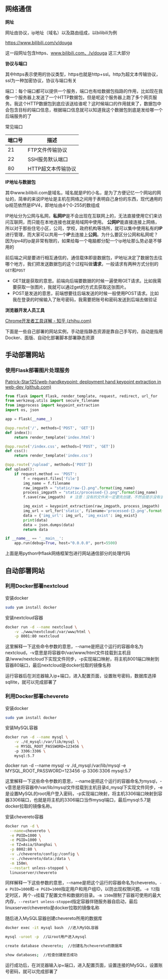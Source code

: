 ## 网络通信

**网址**

网址由协议，ip地址（域名）以及路由组成，以bilibili为例

https://www.bilibili.com/v/douga

这一段网址包含https、www.bilibili.com、/v/douga 这三大部分

**协议与端口**

其中https表示使用的协议类型，https也就是http+ssl。http为超文本传输协议，ssl为一种加密协议，协议与端口有关

端口：每个端口都可以提供一个服务，端口也有给数据包指路的作用，比如现在我像一个服务器上发送了一个HTTP数据包，但是呢这个服务器上跑了多个网页服务。我这个HTTP数据包到底应该送给谁呢？这时候端口的作用就来了，数据包中会包含目标的端口信息，根据端口信息就可以知道我这个数据包到底是发给哪一个后端服务的了

常见端口

| 端口号 | 描述               |
| ------ | ------------------ |
| 21     | FTP文件传输协议    |
| 22     | SSH服务默认端口    |
| 80     | HTTP超文本传输协议 |

**IP地址与数据包**

其中www.bilibili.com是域名，域名就是IP的小名，是为了方便记忆一个网站的网址的，简单的来说IP地址是主机在网络之间用于表明自己身份的东西，现代通用的ip规范依然是IPV4，即地址由4个0-255的数组成

IP地址分为公网与私网，**私网IP**是不会出现在互联网上的，无法直接使用它们来访问互联网，而只能在本地连接也就是局域网中使用。 **公网IP**能直接连接上网络，所以对于那些住宅小区，公司，学校，政府机构等场所，就可以集中使用私有的**IP**进行管理，而大家可以共用一个**IP**去连接上**公网**。为什么要区分公网和私网呢？ 因为ipv4的ip是非常有限的，如果给每一个电脑都分配一个ip地址那么势必是不够用的

前后端之间是要进行相互通信的，通信载体即是数据包，IP地址决定了数据包去往哪个地方，我们把发送数据包的这个过程叫做**请求**，一般请求有两种方式分别的`GET`和`POST`

- GET就是获取的意思。前端向后端要数据的时候一遍使用GET请求。比如我需要获取一张图片，我就可以通过get的方式去获取这张图片。
- POST是发送的意思，前端想要往后端发送的时候一般使用POST请求。比如我在登录的时候输入了账号密码，我需要把账号和密码发送到后端去做验证

**浏览器开发人员工具**

[Chrome开发者工具详解 - 知乎 (zhihu.com)](https://zhuanlan.zhihu.com/p/47697445)

下面是一些自己部署的网站实例，手动是指静态资源是靠自己手写的，自动是指用Docker、面版、自动化部署脚本部署静态资源

## 手动部署网站

### 使用Flask部署图片处理服务

[Patrick-Star125/web-handkeypoint: deployment hand keypoint extraction in web-dev (github.com)](https://github.com/Patrick-Star125/web-handkeypoint)

~~~python
from flask import Flask, render_template, request, redirect, url_for
from werkzeug.utils import secure_filename
from imgprocess import keypoint_extraction
import os, json

app = Flask(__name__)

@app.route('/', methods=['POST', 'GET'])
def index():
    return render_template('index.html')

@app.route('/index.css', methods=['POST', 'GET'])
def css():
    return render_template('index.css')

@app.route('/upload', methods=['POST'])
def upload():
    if request.method == 'POST':
        f = request.files['file']
        img_name = f.filename
        raw_imgpath = "static/raw-{}.png".format(img_name)
        process_imgpath = "static/processed-{}.png".format(img_name)
        f.save(raw_imgpath)  # 注意：没有的文件夹一定要先创建，不然会提示没有该路径

        img_exist = keypoint_extraction(raw_imgpath, process_imgpath)
        img_url = url_for('static', filename='processed-{}.png'.format(img_name))
        data = {'img_url': img_url, 'img_exist': img_exist}
        print(data)
        data = json.dumps(data)
        return data

if __name__ == '__main__':
    app.run(debug=True, host="0.0.0.0", port=5500)
~~~

上面是用python中flask网络框架包进行网站通信部分的处理代码

## 自动部署网站

### 利用Docker部署nextcloud

安装docker

~~~bash
sudo yum install docker
~~~

安装nextcloud容器

~~~bash
docker run -d --name nextcloud \
    -v ./www/nextcloud:/var/www/html \
    -p 8001:80 nextcloud
~~~

这里解释一下这些命令参数的意思，--name是把这个运行的容器命名为nextcloud，-v意思是将容器中/var/www/html文件挂载到主机目录/www/nextcloud下实现文件同步，-p实现端口映射，将主机8001端口映射到容器80端口，最后nextcloud是docker拉取的镜像名称

运行容器后在浏览器输入ip+端口，进入配置页面，设置账号密码，数据库选择sqllite，就可以完成部署了

### 利用Docker部署chevereto

安装docker

~~~bash
sudo yum install docker
~~~

安装MySQL容器

~~~bash
docker run -d --name mysql \
    -v ./d_mysql:/var/lib/mysql \
    -e MYSQL_ROOT_PASSWORD=123456 \ 
    -p 3306:3306 \
    mysql:5.7
~~~

docker run -d --name mysql     -v ./d_mysql:/var/lib/mysql     -e MYSQL_ROOT_PASSWORD=123456      -p 3306:3306     mysql:5.7

这里解释一下这些命令参数的意思，--name是把这个运行的容器命名为mysql，-v意思是将容器中/var/lib/mysql文件挂载到主机目录d_mysql下实现文件同步，-e是设置MySQL的root用户登入密码，-p实现端口映射，将主机3306端口映射到容器3306端口，也就是将主机的3306端口当作mysql端口，最后mysql:5.7是docker拉取的镜像名称。

安装chevereto容器

~~~bash
docker run -d \
  --name=chevereto \
  -e PUID=1000 \
  -e PGID=1000 \
  -e TZ=Asia/Shanghai \
  -p 8002:80 \
  -v ./chevereto/config:/config \
  -v ./chevereto/data:/data \
  -m 150m\
  --restart unless-stopped \
  linuxserver/chevereto
~~~

同样解释一下这些参数的意思，--name是把这个运行的容器命名为chevereto。`-e PUID=1000`和`-e PGID=1000`指定用户和用户组ID，以防出现权限问题。`-e TZ`指定时区，两个`-v`挂载了配置文件和数据的目录。`-m 150m`限制了容器可使用的最大内存，`--restart unless-stopped`指定容器伴随服务器自启动，最后linuxserver/chevereto是docker拉取的镜像名称

随后进入MySQL容器创建chevereto所用的数据库

~~~bash
docker exec -it mysql bash  //进入MySQL容器

mysql -uroot -p  //以root用户进入mysql

create database chevereto;	//创建名为chevereto的数据库

show databases;  //检查创建是否成功
~~~

运行成功后，在浏览器输入ip+端口，进入配置页面，设置连接的MySQL，设置账号密码，就可以完成部署了



